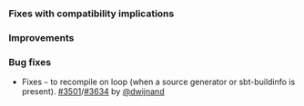 [@dwijnand]: https://github.com/dwijnand

[#3501]: https://github.com/sbt/sbt/issues/3501
[#3634]: https://github.com/sbt/sbt/pull/3634

### Fixes with compatibility implications

### Improvements

### Bug fixes

- Fixes `~` to recompile on loop (when a source generator or sbt-buildinfo is present). [#3501][]/[#3634][] by [@dwijnand][]
